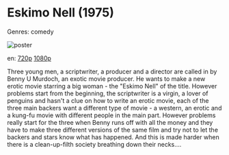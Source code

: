 # Eskimo Nell (1975)

Genres: comedy

![poster](http://image.tmdb.org/t/p/w500/gpDIkEVhYK6rcmhuBEuwcYQMqPA.jpg)

en:
  [720p](magnet:?xt=urn:btih:CB9ED2A2BD8DB51C8A62EFACA7BB5675116AC884&tr=udp://glotorrents.pw:6969/announce&tr=udp://tracker.opentrackr.org:1337/announce&tr=udp://torrent.gresille.org:80/announce&tr=udp://tracker.openbittorrent.com:80&tr=udp://tracker.coppersurfer.tk:6969&tr=udp://tracker.leechers-paradise.org:6969&tr=udp://p4p.arenabg.ch:1337&tr=udp://tracker.internetwarriors.net:1337)
  [1080p](magnet:?xt=urn:btih:E27DD6641FE6BC871BF08A3F7CA46C565D02CD88&tr=udp://glotorrents.pw:6969/announce&tr=udp://tracker.opentrackr.org:1337/announce&tr=udp://torrent.gresille.org:80/announce&tr=udp://tracker.openbittorrent.com:80&tr=udp://tracker.coppersurfer.tk:6969&tr=udp://tracker.leechers-paradise.org:6969&tr=udp://p4p.arenabg.ch:1337&tr=udp://tracker.internetwarriors.net:1337)
  


Three young men, a scriptwriter, a producer and a director are called in by Benny U Murdoch, an exotic movie producer. He wants to make a new erotic movie starring a big woman - the "Eskimo Nell" of the title. However problems start from the beginning, the scriptwriter is a virgin, a lover of penguins and hasn't a clue on how to write an erotic movie, each of the three main backers want a different type of movie - a western, an erotic and a kung-fu movie with different people in the main part. However problems really start for the three when Benny runs off with all the money and they have to make three different versions of the same film and try not to let the backers and stars know what has happened. And this is made harder when there is a clean-up-filth society breathing down their necks....